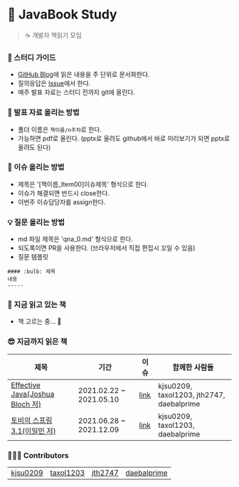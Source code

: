 # :book: JavaBook Study

> ☕ 개발자 책읽기 모임  

### :thinking: 스터디 가이드
- [GitHub Blog](https://github.com/JavaBookStudy/JavaBookStudy.github.io)에 읽은 내용을 주 단위로 문서화한다.  
- 질의응답은 [Issue](https://github.com/kjsu0209/JavaBook/issues)에서 한다.  
- 매주 발표 자료는 스터디 전까지 git에 올린다.  

### :pencil: 발표 자료 올리는 방법   
- 폴더 이름은 ```책이름/n주차```로 한다.  
- 가능하면 pdf로 올린다. (pptx로 올려도 github에서 바로 미리보기가 되면 pptx로 올려도 된다)  

### :rocket: 이슈 올리는 방법  
- 제목은 '[책이름_Item00]이슈제목' 형식으로 한다.  
- 이슈가 해결되면 반드시 close한다.  
- 이번주 이슈담당자를 assign한다.  

### :bulb: 질문 올리는 방법  
- md 파일 제목은 'qna_0.md' 형식으로 한다.  
- 되도록이면 PR을 사용한다. (브라우저에서 직접 편집시 꼬일 수 있음)  
- 질문 템플릿
```
#### :bulb: 제목 
내용
-----
```

### 👀 지금 읽고 있는 책  
- 책 고르는 중... 🤔

### 😎 지금까지 읽은 책
  
| 제목 | 기간 | 이슈 | 함께한 사람들 |
|    -    |    -     |   -   |   -  |
|[Effective Java(Joshua Bloch 저)](https://github.com/kjsu0209/JavaBook/blob/main/Effective%20Java/README.md)| 2021.02.22 ~ 2021.05.10	| [link](https://github.com/JavaBookStudy/JavaBook/milestone/1?closed=1)| kjsu0209, taxol1203, jth2747, daebalprime |
|[토비의 스프링 3.1(이일민 저)](https://github.com/kjsu0209/JavaBook/tree/main/%ED%86%A0%EB%B9%84%EC%9D%98%EC%8A%A4%ED%94%84%EB%A7%81/README.md)| 2021.06.28 ~ 2021.12.09 |[link](https://github.com/JavaBookStudy/JavaBook/milestone/2?closed=1)| kjsu0209, taxol1203, daebalprime |


### 🙆‍♂️🙆 Contributors
|   |   |   |   |
| - | - | - | - |
|  [kjsu0209](https://github.com/kjsu0209) |  [taxol1203](https://github.com/taxol1203)  | [jth2747](https://github.com/jth2747) | [daebalprime](https://github.com/daebalprime)  |
  
